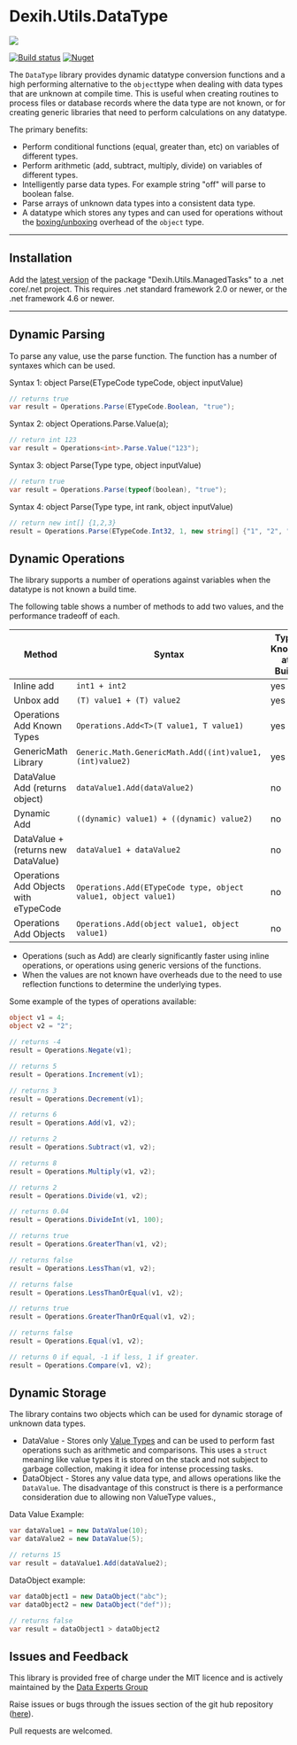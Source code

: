# Dexih.Utils.DataType

[build]:    https://ci.appveyor.com/project/dataexperts/dexih-utils-datattype
[build-img]: https://ci.appveyor.com/api/projects/status/468vuvi0rcpcs0ca?svg=true
[nuget]:     https://www.nuget.org/packages/dexih.utils.datatype
[nuget-img]: https://badge.fury.io/nu/dexih.utils.datatype.svg
[nuget-name]: dexih.utils.datatype
[dex-img]: http://dataexpertsgroup.com/assets/img/dex_web_logo.png
[dex]: https://dataexpertsgroup.com

[![][dex-img]][dex]

[![Build status][build-img]][build] [![Nuget][nuget-img]][nuget]

The `DataType` library provides dynamic datatype conversion functions and a high performing alternative to the `object`type when dealing with data types that are unknown at compile time.  This is useful when creating routines to process files or database records where the data type are not known, or for creating generic libraries that need to perform calculations on any datatype.

The primary benefits:

 * Perform conditional functions (equal, greater than, etc) on variables of different types.
 * Perform arithmetic (add, subtract, multiply, divide) on variables of different types.
 * Intelligently parse data types.  For example string "off" will parse to boolean false.
 * Parse arrays of unknown data types into a consistent data type.
 * A datatype which stores any types and can used for operations without the [boxing/unboxing](https://docs.microsoft.com/en-us/dotnet/csharp/programming-guide/types/boxing-and-unboxing) overhead of the `object` type.
---

## Installation

Add the [latest version][nuget] of the package "Dexih.Utils.ManagedTasks" to a .net core/.net project.  This requires .net standard framework 2.0 or newer, or the .net framework 4.6 or newer.

---

## Dynamic Parsing

To parse any value, use the parse function.  The function has a number of syntaxes which can be used.

Syntax 1: object Parse(ETypeCode typeCode, object inputValue)

```csharp
// returns true
var result = Operations.Parse(ETypeCode.Boolean, "true");
```

Syntax 2: object Operations<T>.Parse.Value(a);

```csharp
// return int 123
var result = Operations<int>.Parse.Value("123");
```

Syntax 3: object Parse(Type type, object inputValue)
```csharp
// return true
var result = Operations.Parse(typeof(boolean), "true");
```

Syntax 4: object Parse(Type type, int rank, object inputValue)
```csharp
// return new int[] {1,2,3}
result = Operations.Parse(ETypeCode.Int32, 1, new string[] {"1", "2", "3"});
```

## Dynamic Operations

The library supports a number of operations against variables when the datatype is not known a build time.

The following table shows a number of methods to add two values, and the performance tradeoff of each.

|Method|Syntax|Type Known at Build|Performance|Rank
|-|-|-|-|-|
|Inline add|`int1 + int2`|yes|0.0100 ns|1|
|Unbox add|`(T) value1 + (T) value2`|yes| 1.0632 ns|2|
|Operations Add Known Types|`Operations.Add<T>(T value1, T value1)`|yes| 3.5170 ns|3|
|GenericMath Library|`Generic.Math.GenericMath.Add((int)value1, (int)value2)`|yes|5.6363 ns|4|
|DataValue Add (returns object)|`dataValue1.Add(dataValue2)`|no|12.2334 ns|5|
|Dynamic Add|`((dynamic) value1) + ((dynamic) value2)`|no|15.4083 ns|6|
|DataValue + (returns new DataValue)|`dataValue1 + dataValue2`|no| 23.8452 ns|7|
|Operations Add Objects with eTypeCode|`Operations.Add(ETypeCode type, object value1, object value1)`|no|40.4726 ns|8|
|Operations Add Objects|`Operations.Add(object value1, object value1)`|no|137.8605 ns|8|

* Operations (such as Add) are clearly significantly faster using inline operations, or operations using generic versions of the functions.
* When the values are not known have overheads due to the need to use reflection functions to determine the underlying types.

Some example of the types of operations available:

```csharp
object v1 = 4;
object v2 = "2";

// returns -4
result = Operations.Negate(v1);

// returns 5
result = Operations.Increment(v1);

// returns 3
result = Operations.Decrement(v1);

// returns 6
result = Operations.Add(v1, v2);

// returns 2
result = Operations.Subtract(v1, v2);

// returns 8
result = Operations.Multiply(v1, v2);

// returns 2
result = Operations.Divide(v1, v2);

// returns 0.04
result = Operations.DivideInt(v1, 100);

// returns true
result = Operations.GreaterThan(v1, v2);

// returns false
result = Operations.LessThan(v1, v2);

// returns false
result = Operations.LessThanOrEqual(v1, v2);

// returns true
result = Operations.GreaterThanOrEqual(v1, v2);

// returns false
result = Operations.Equal(v1, v2);

// returns 0 if equal, -1 if less, 1 if greater.
result = Operations.Compare(v1, v2);
```

## Dynamic Storage

The library contains two objects which can be used for dynamic storage of unknown data types.

* DataValue  - Stores only [Value Types](https://docs.microsoft.com/en-us/dotnet/csharp/language-reference/keywords/value-types) and can be used to perform fast operations such as arithmetic and comparisons.  This uses a `struct` meaning like value types it is stored on the stack and not subject to garbage collection, making it idea for intense processing tasks.
* DataObject - Stores any value data type, and allows operations like the `DataValue`.  The disadvantage of this construct is there is a performance consideration due to allowing non ValueType values.,

Data Value Example:

```csharp
var dataValue1 = new DataValue(10);
var dataValue2 = new DataValue(5);

// returns 15
var result = dataValue1.Add(dataValue2);
```

DataObject example:

```csharp
var dataObject1 = new DataObject("abc");
var dataObject2 = new DataObject("def"));

// returns false
var result = dataObject1 > dataObject2

```

## Issues and Feedback

This library is provided free of charge under the MIT licence and is actively maintained by the [Data Experts Group](https://dataexpertsgroup.com)

Raise issues or bugs through the issues section of the git hub repository ([here](https://github.com/DataExperts/Dexih.Utils.ManagedTasks/issues)).  

Pull requests are welcomed.

